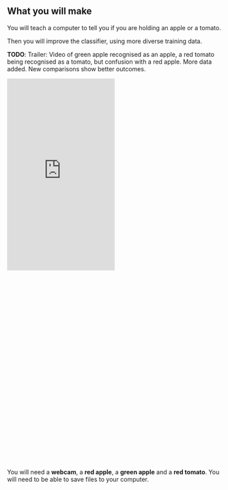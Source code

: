 ## What you will make

You will teach a computer to tell you if you are holding an apple or a tomato.

Then you will improve the classifier, using more diverse training data.

**TODO**: Trailer:
Video of green apple recognised as an apple, a red tomato being recognised as a tomato, but confusion with a red apple. More data added. New comparisons show better outcomes.
<html>
  <div style="position: relative; overflow: hidden; padding-top: 177.78%;">
    <iframe style="position: absolute; top: 0; left: 0; right: 0; width: 50%; height: 50%; border: none;" src="https://www.youtube.com/embed/XXXXXXXXXXX?rel=0&cc_load_policy=1" allowfullscreen allow="accelerometer; autoplay; clipboard-write; encrypted-media; gyroscope; picture-in-picture; web-share">
    </iframe>
  </div>
</html>

You will need a **webcam**, a **red apple**, a **green apple** and a **red tomato**.
You will need to be able to save files to your computer.
